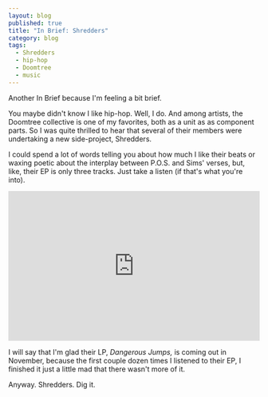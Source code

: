 ```yaml
---
layout: blog
published: true
title: "In Brief: Shredders"
category: blog
tags:
  - Shredders
  - hip-hop
  - Doomtree
  - music
---
```


Another In Brief because I'm feeling a bit brief.

You maybe didn't know I like hip-hop. Well, I do. And among artists, the Doomtree 
collective is one of my favorites, both as a unit as as component parts. So I was 
quite thrilled to hear that several of their members were undertaking a new side-project, 
Shredders.

I could spend a lot of words telling you about how much I like their beats or waxing 
poetic about the interplay between P.O.S. and Sims' verses, but, like, their EP is 
only three tracks. Just take a listen (if that's what you're into).

<iframe width="100%" height="300" scrolling="no" frameborder="no" src="https://w.soundcloud.com/player/?url=https%3A//api.soundcloud.com/playlists/335868251&amp;color=%23a400ff&amp;auto_play=false&amp;hide_related=false&amp;show_comments=true&amp;show_user=true&amp;show_reposts=false&amp;visual=true"></iframe>

I will say that I'm glad their LP, *Dangerous Jumps,* is coming out in November, 
because the first couple dozen times I listened to their EP, I finished it just a 
little mad that there wasn't more of it.

Anyway. Shredders. Dig it.
